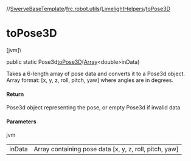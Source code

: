 //[SwerveBaseTemplate](../../../index.md)/[frc.robot.utils](../index.md)/[LimelightHelpers](index.md)/[toPose3D](to-pose3-d.md)

# toPose3D

[jvm]\

public static Pose3d[toPose3D](to-pose3-d.md)([Array](https://kotlinlang.org/api/latest/jvm/stdlib/kotlin/-array/index.html)&lt;double&gt;inData)

Takes a 6-length array of pose data and converts it to a Pose3d object. Array format: [x, y, z, roll, pitch, yaw] where angles are in degrees.

#### Return

Pose3d object representing the pose, or empty Pose3d if invalid data

#### Parameters

jvm

| | |
|---|---|
| inData | Array containing pose data [x, y, z, roll, pitch, yaw] |
